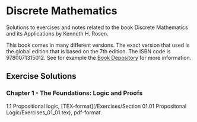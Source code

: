 # Discrete Mathematics
Solutions to exercises and notes related to the book Discrete Mathematics and its Applications by Kenneth H. Rosen.

This book comes in many different versions. The exact version that used is the global edition that is based on the 7th edition. The ISBN code is 9780071315012. See for example the [Book Depository](https://www.bookdepository.com/Discrete-Mathematics-Its-Applications-Kenneth-Rosen/9780071315012 "Book Depository") for more information.  

## Exercise Solutions

### Chapter 1 - The Foundations: Logic and Proofs  
1.1 Propositional logic, [TEX-format](/Exercises/Section 01.01 Propositonal Logic/Exercises_01_01.tex), pdf-format.